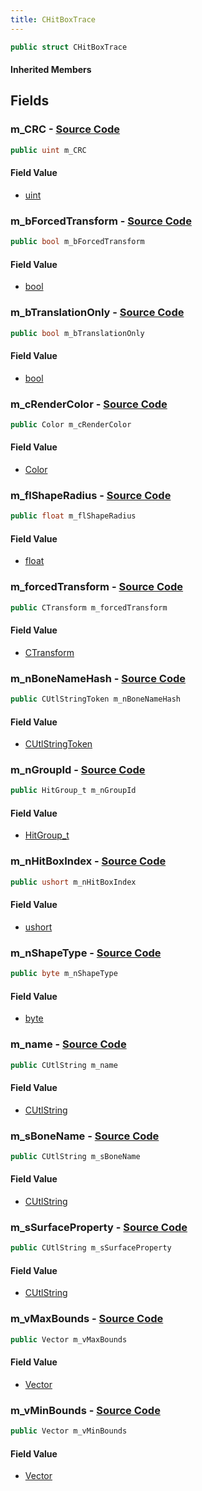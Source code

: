 ```yaml
---
title: CHitBoxTrace
---
```


```csharp
public struct CHitBoxTrace
```

#### Inherited Members

## Fields

### **m_CRC** - [Source Code](https://github.com/swiftly-solution/swiftlys2/blob/main/managed/src/SwiftlyS2.Shared/Natives/Structs/CHitBox.cs#L19)

```csharp
public uint m_CRC
```

#### Field Value

- [uint](https://learn.microsoft.com/dotnet/api/system.uint32)

### **m_bForcedTransform** - [Source Code](https://github.com/swiftly-solution/swiftlys2/blob/main/managed/src/SwiftlyS2.Shared/Natives/Structs/CHitBox.cs#L22)

```csharp
public bool m_bForcedTransform
```

#### Field Value

- [bool](https://learn.microsoft.com/dotnet/api/system.boolean)

### **m_bTranslationOnly** - [Source Code](https://github.com/swiftly-solution/swiftlys2/blob/main/managed/src/SwiftlyS2.Shared/Natives/Structs/CHitBox.cs#L18)

```csharp
public bool m_bTranslationOnly
```

#### Field Value

- [bool](https://learn.microsoft.com/dotnet/api/system.boolean)

### **m_cRenderColor** - [Source Code](https://github.com/swiftly-solution/swiftlys2/blob/main/managed/src/SwiftlyS2.Shared/Natives/Structs/CHitBox.cs#L20)

```csharp
public Color m_cRenderColor
```

#### Field Value

- [Color](/docs/api/shared/natives/color)

### **m_flShapeRadius** - [Source Code](https://github.com/swiftly-solution/swiftlys2/blob/main/managed/src/SwiftlyS2.Shared/Natives/Structs/CHitBox.cs#L14)

```csharp
public float m_flShapeRadius
```

#### Field Value

- [float](https://learn.microsoft.com/dotnet/api/system.single)

### **m_forcedTransform** - [Source Code](https://github.com/swiftly-solution/swiftlys2/blob/main/managed/src/SwiftlyS2.Shared/Natives/Structs/CHitBox.cs#L23)

```csharp
public CTransform m_forcedTransform
```

#### Field Value

- [CTransform](/docs/api/shared/natives/ctransform)

### **m_nBoneNameHash** - [Source Code](https://github.com/swiftly-solution/swiftlys2/blob/main/managed/src/SwiftlyS2.Shared/Natives/Structs/CHitBox.cs#L15)

```csharp
public CUtlStringToken m_nBoneNameHash
```

#### Field Value

- [CUtlStringToken](/docs/api/shared/natives/cutlstringtoken)

### **m_nGroupId** - [Source Code](https://github.com/swiftly-solution/swiftlys2/blob/main/managed/src/SwiftlyS2.Shared/Natives/Structs/CHitBox.cs#L16)

```csharp
public HitGroup_t m_nGroupId
```

#### Field Value

- [HitGroup_t](/docs/api/shared/schemadefinitions/hitgroup_t)

### **m_nHitBoxIndex** - [Source Code](https://github.com/swiftly-solution/swiftlys2/blob/main/managed/src/SwiftlyS2.Shared/Natives/Structs/CHitBox.cs#L21)

```csharp
public ushort m_nHitBoxIndex
```

#### Field Value

- [ushort](https://learn.microsoft.com/dotnet/api/system.uint16)

### **m_nShapeType** - [Source Code](https://github.com/swiftly-solution/swiftlys2/blob/main/managed/src/SwiftlyS2.Shared/Natives/Structs/CHitBox.cs#L17)

```csharp
public byte m_nShapeType
```

#### Field Value

- [byte](https://learn.microsoft.com/dotnet/api/system.byte)

### **m_name** - [Source Code](https://github.com/swiftly-solution/swiftlys2/blob/main/managed/src/SwiftlyS2.Shared/Natives/Structs/CHitBox.cs#L9)

```csharp
public CUtlString m_name
```

#### Field Value

- [CUtlString](/docs/api/shared/natives/cutlstring)

### **m_sBoneName** - [Source Code](https://github.com/swiftly-solution/swiftlys2/blob/main/managed/src/SwiftlyS2.Shared/Natives/Structs/CHitBox.cs#L11)

```csharp
public CUtlString m_sBoneName
```

#### Field Value

- [CUtlString](/docs/api/shared/natives/cutlstring)

### **m_sSurfaceProperty** - [Source Code](https://github.com/swiftly-solution/swiftlys2/blob/main/managed/src/SwiftlyS2.Shared/Natives/Structs/CHitBox.cs#L10)

```csharp
public CUtlString m_sSurfaceProperty
```

#### Field Value

- [CUtlString](/docs/api/shared/natives/cutlstring)

### **m_vMaxBounds** - [Source Code](https://github.com/swiftly-solution/swiftlys2/blob/main/managed/src/SwiftlyS2.Shared/Natives/Structs/CHitBox.cs#L13)

```csharp
public Vector m_vMaxBounds
```

#### Field Value

- [Vector](/docs/api/shared/natives/vector)

### **m_vMinBounds** - [Source Code](https://github.com/swiftly-solution/swiftlys2/blob/main/managed/src/SwiftlyS2.Shared/Natives/Structs/CHitBox.cs#L12)

```csharp
public Vector m_vMinBounds
```

#### Field Value

- [Vector](/docs/api/shared/natives/vector)

